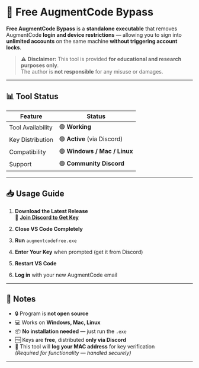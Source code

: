 # 🚀 Free AugmentCode Bypass

**Free AugmentCode Bypass** is a **standalone executable** that removes AugmentCode **login and device restrictions** — allowing you to sign into **unlimited accounts** on the same machine **without triggering account locks**.

> ⚠ **Disclaimer:** This tool is provided **for educational and research purposes only**.  
> The author is **not responsible** for any misuse or damages.

---

## 📊 Tool Status
| Feature           | Status                      |
|-------------------|-----------------------------|
| Tool Availability | 🟢 **Working**              |
| Key Distribution  | 🟢 **Active** (via Discord) |
| Compatibility     | 🟢 **Windows / Mac / Linux** |
| Support           | 🟢 **Community Discord**    |

---

## 📥 Usage Guide

1. **Download the Latest Release**  
   📎 [**Join Discord to Get Key**](https://discord.gg/C45ngMAkAZ)  

2. **Close VS Code Completely**  
3. **Run** `augmentcodefree.exe`  
4. **Enter Your Key** when prompted (get it from Discord)  
5. **Restart VS Code**  
6. **Log in** with your new AugmentCode email  

---

## 📝 Notes

- 🔒 Program is **not open source**  
- 💻 Works on **Windows, Mac, Linux**  
- 📦 **No installation needed** — just run the `.exe`  
- 🆓 Keys are **free**, distributed **only via Discord**  
- 📡 This tool will **log your MAC address** for key verification  
  *(Required for functionality — handled securely)*

---
